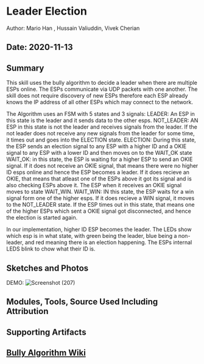 #  Leader Election

Author: Mario Han , Hussain Valiuddin, Vivek Cherian

Date: 2020-11-13
-----

## Summary

This skill uses the bully algorithm to decide a leader when there are multiple ESPs online. The ESPs communicate via UDP packets with one another. The skill does not require discovery of new ESPs therefore each ESP already knows the IP address of all other ESPs which may connect to the network. 

The Algorithm uses an FSM with 5 states and 3 signals:
LEADER: An ESP in this state is the leader and it sends data to the other esps.
NOT_LEADER: AN ESP in this state is not the leader and receives signals from the leader. If the not leader does not receive any new signals from the leader for some time, it times out and goes into the ELECTION state. 
ELECTION: During this state, the ESP sends an election signal to any ESP with a higher ID and a OKIE signal to any ESP with a lower ID and then moves on to the WAIT_OK state
WAIT_OK: in this state, the ESP is waiting for a higher ESP to send an OKIE signal. If it does not receive an OKIE signal, that means there were no higher ID esps online and hence the ESP becomes a leader. If it does recieve an OKIE, that means that atleast one of the ESPs above it got its signal and is also checking ESPs above it. The ESP when it receives an OKIE signal moves to state WAIT_WIN.
WAIT_WIN: IN this state, the ESP waits for a win signal form one of the higher esps. If it does recieve a WIN signal, it moves to the NOT_LEADER state. If the ESP times out in this state, that means one of the higher ESPs which sent a OKIE signal got disconnected, and hence the election is started again.

In our implementation, higher ID ESP becomes the leader. The LEDs show which esp is in what state, with green being the leader, blue being a non-leader, and red meaning there is an election happening. The ESPs internal LEDS blink to chow what their ID is. 

## Sketches and Photos

DEMO:
![Screenshot (207)](https://drive.google.com/file/d/1UvzbS3z5qoa0E0G9s29EnY_lNSTwYcPf/view?usp=sharing)

## Modules, Tools, Source Used Including Attribution


## Supporting Artifacts

[Bully Algorithm Wiki](https://en.wikipedia.org/wiki/Bully_algorithm)
-----
